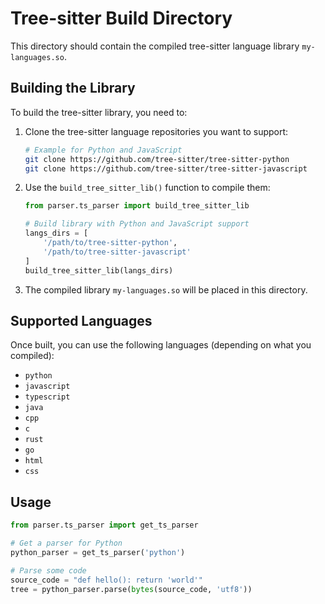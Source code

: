 # Tree-sitter Build Directory

This directory should contain the compiled tree-sitter language library `my-languages.so`.

## Building the Library

To build the tree-sitter library, you need to:

1. Clone the tree-sitter language repositories you want to support:
   ```bash
   # Example for Python and JavaScript
   git clone https://github.com/tree-sitter/tree-sitter-python
   git clone https://github.com/tree-sitter/tree-sitter-javascript
   ```

2. Use the `build_tree_sitter_lib()` function to compile them:
   ```python
   from parser.ts_parser import build_tree_sitter_lib
   
   # Build library with Python and JavaScript support
   langs_dirs = [
       '/path/to/tree-sitter-python',
       '/path/to/tree-sitter-javascript'
   ]
   build_tree_sitter_lib(langs_dirs)
   ```

3. The compiled library `my-languages.so` will be placed in this directory.

## Supported Languages

Once built, you can use the following languages (depending on what you compiled):
- `python`
- `javascript`
- `typescript`
- `java`
- `cpp`
- `c`
- `rust`
- `go`
- `html`
- `css`

## Usage

```python
from parser.ts_parser import get_ts_parser

# Get a parser for Python
python_parser = get_ts_parser('python')

# Parse some code
source_code = "def hello(): return 'world'"
tree = python_parser.parse(bytes(source_code, 'utf8'))
```
